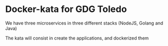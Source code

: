 # Docker-kata for GDG Toledo

We have three microservices in three different stacks (NodeJS, Golang and Java)

The kata will consist in create the applications, and dockerized them